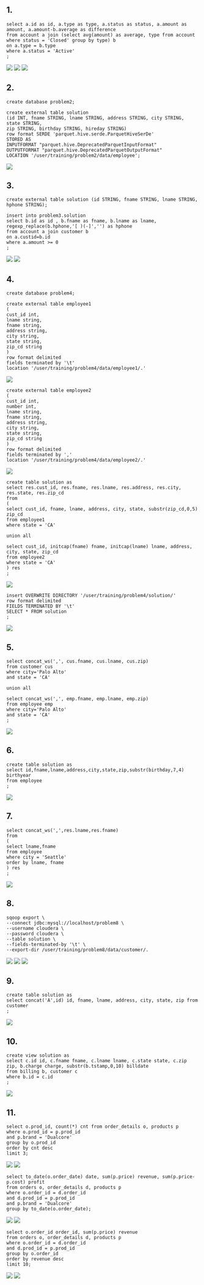## 1.
~~~
select a.id as id, a.type as type, a.status as status, a.amount as amount, a.amount-b.average as difference
from account a join (select avg(amount) as average, type from account where status = 'Closed' group by type) b
on a.type = b.type
where a.status = 'Active'
;
~~~

![](/img/2-1.PNG)
![](/img/2-3.PNG)
![](/img/2-2.PNG)

## 2.
~~~
create database problem2;

create external table solution
(id INT, fname STRING, lname STRING, address STRING, city STRING, state STRING,
zip STRING, birthday STRING, hireday STRING)
row format SERDE 'parquet.hive.serde.ParquetHiveSerDe'
STORED AS
INPUTFORMAT "parquet.hive.DeprecatedParquetInputFormat"
OUTPUTFORMAT "parquet.hive.DeprecatedParquetOutputFormat"
LOCATION '/user/training/problem2/data/employee';
~~~
![](/img/2-4.PNG)

## 3.

~~~
create external table solution (id STRING, fname STRING, lname STRING, hphone STRING);

insert into problem3.solution
select b.id as id , b.fname as fname, b.lname as lname, regexp_replace(b.hphone,'[ )(-]','') as hphone
from account a join customer b
on a.custid=b.id
where a.amount >= 0
;

~~~
![](/img/2-5.PNG)
![](/img/2-6.PNG)

## 4.
~~~
create database problem4;

create external table employee1
(
cust_id int,
lname string,
fname string,
address string,
city string,
state string,
zip_cd string
)
row format delimited
fields terminated by '\t'
location '/user/training/problem4/data/employee1/.'
~~~
![](/img/2-7.PNG)

~~~
create external table employee2
(
cust_id int,
number int,
lname string,
fname string,
address string,
city string,
state string,
zip_cd string
)
row format delimited
fields terminated by ','
location '/user/training/problem4/data/employee2/.'
~~~
![](/img/2-8.PNG)


~~~
create table solution as
select res.cust_id, res.fname, res.lname, res.address, res.city, res.state, res.zip_cd
from
(
select cust_id, fname, lname, address, city, state, substr(zip_cd,0,5) zip_cd
from employee1
where state = 'CA'

union all

select cust_id, initcap(fname) fname, initcap(lname) lname, address, city, state, zip_cd
from employee2
where state = 'CA'
) res
;
~~~
![](/img/2-9.PNG)

~~~
insert OVERWRITE DIRECTORY '/user/training/problem4/solution/'
row format delimited
FIELDS TERMINATED BY '\t'
SELECT * FROM solution
;
~~~

![](/img/2-10.PNG)

## 5.
~~~
select concat_ws(',', cus.fname, cus.lname, cus.zip)
from customer cus
where city='Palo Alto'
and state = 'CA'

union all

select concat_ws(',', emp.fname, emp.lname, emp.zip)
from employee emp
where city='Palo Alto'
and state = 'CA'
;
~~~
![](/img/2-11.PNG)


## 6.
~~~
create table solution as
select id,fname,lname,address,city,state,zip,substr(birthday,7,4) birthyear
from employee
;
~~~
![](/img/2-12.PNG)


## 7.
~~~
select concat_ws(',',res.lname,res.fname)
from
(
select lname,fname
from employee
where city = 'Seattle'
order by lname, fname
) res
;
~~~
![](/img/2-13.PNG)


## 8.
~~~
sqoop export \
--connect jdbc:mysql://localhost/problem8 \
--username cloudera \
--password cloudera \
--table solution \
--fields-terminated-by '\t' \
--export-dir /user/training/problem8/data/customer/.
~~~
![](/img/2-14.PNG)
![](/img/2-15.PNG)
![](/img/2-16.PNG)


## 9.
~~~
create table solution as
select concat('A',id) id, fname, lname, address, city, state, zip from customer
;
~~~
![](/img/2-17.PNG)


## 10.
~~~
create view solution as
select c.id id, c.fname fname, c.lname lname, c.state state, c.zip zip, b.charge charge, substr(b.tstamp,0,10) billdate
from billing b, customer c
where b.id = c.id
;
~~~
![](/img/2-18.PNG)

## 11.
~~~
select o.prod_id, count(*) cnt from order_details o, products p
where o.prod_id = p.prod_id
and p.brand = 'Dualcore'
group by o.prod_id
order by cnt desc
limit 3;
~~~
![](/img/2-19.PNG)
![](/img/2-20.PNG)

~~~
select to_date(o.order_date) date, sum(p.price) revenue, sum(p.price-p.cost) profit
from orders o, order_details d, products p
where o.order_id = d.order_id
and d.prod_id = p.prod_id
and p.brand = 'Dualcore'
group by to_date(o.order_date);
~~~

![](/img/2-21.PNG)
![](/img/2-22.PNG)


~~~
select o.order_id order_id, sum(p.price) revenue
from orders o, order_details d, products p
where o.order_id = d.order_id
and d.prod_id = p.prod_id
group by o.order_id
order by revenue desc
limit 10;
~~~

![](/img/2-23.PNG)
![](/img/2-24.PNG)
